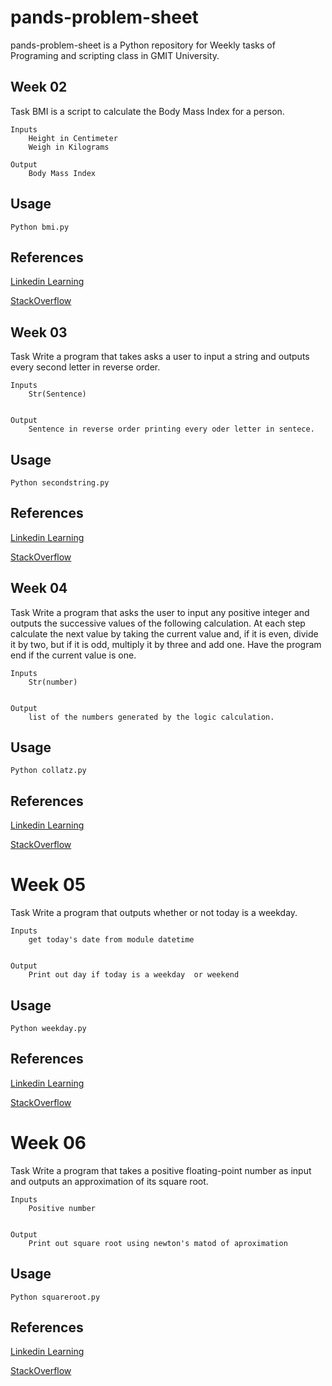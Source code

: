 # pands-problem-sheet


pands-problem-sheet is a Python repository for Weekly tasks of  Programing and scripting class in GMIT University.

## Week 02

Task
    BMI is a script to calculate the Body Mass Index for a person.


    Inputs
        Height in Centimeter
        Weigh in Kilograms

    Output
        Body Mass Index


## Usage

    
    Python bmi.py

    
## References
[Linkedin Learning](https://www.linkedin.com/learning/paths/advance-your-skills-in-python?src=go-pa&veh=sem_src.go-pa_c.LLS-C_EMEA_All_UKI_Search_Google-NB_DR-PRS_Broad_Dev-Python-Alpha_All_English_Core-MKAG_pkw.python%20learning_pmt.e_pcrid.476826512313_pdv.c_plc._trgid.kwd-295863170091_net.g_learning&trk=sem_src.go-pa_c.LLS-C_EMEA_All_UKI_Search_Google-NB_DR-PRS_Broad_Dev-Python-Alpha_All_English_Core-MKAG_pkw.python%20learning_pmt.e_pcrid.476826512313_pdv.c_plc._trgid.kwd-295863170091_net.g_learning&mcid=6626616148786065460&cname=&camid=11535799572&asid=115171446649&targetid=kwd-295863170091&crid=476826512313&placement=&dev=c&ends=1&gclid=CjwKCAiAgc-ABhA7EiwAjev-j4qi9uNOjixFvAtyjBTZbSzcOdE2atZLqEwUy6A3yK6zY6Bce-vwghoCOh0QAvD_BwE&gclsrc=aw.ds)


[StackOverflow](https://stackoverflow.com/questions/tagged/python)


## Week 03

Task
    Write a program that takes asks a user to input a string and outputs every second letter in reverse order.


    Inputs
        Str(Sentence)
        

    Output
        Sentence in reverse order printing every oder letter in sentece.


## Usage

    
    Python secondstring.py

    
## References
[Linkedin Learning](https://www.linkedin.com/learning/paths/advance-your-skills-in-python?src=go-pa&veh=sem_src.go-pa_c.LLS-C_EMEA_All_UKI_Search_Google-NB_DR-PRS_Broad_Dev-Python-Alpha_All_English_Core-MKAG_pkw.python%20learning_pmt.e_pcrid.476826512313_pdv.c_plc._trgid.kwd-295863170091_net.g_learning&trk=sem_src.go-pa_c.LLS-C_EMEA_All_UKI_Search_Google-NB_DR-PRS_Broad_Dev-Python-Alpha_All_English_Core-MKAG_pkw.python%20learning_pmt.e_pcrid.476826512313_pdv.c_plc._trgid.kwd-295863170091_net.g_learning&mcid=6626616148786065460&cname=&camid=11535799572&asid=115171446649&targetid=kwd-295863170091&crid=476826512313&placement=&dev=c&ends=1&gclid=CjwKCAiAgc-ABhA7EiwAjev-j4qi9uNOjixFvAtyjBTZbSzcOdE2atZLqEwUy6A3yK6zY6Bce-vwghoCOh0QAvD_BwE&gclsrc=aw.ds)

[StackOverflow](https://stackoverflow.com/questions/tagged/python)

## Week 04

Task
    Write a program that asks the user to input any positive integer and outputs the successive values of the following calculation.
    At each step calculate the next value by taking the current value and, if it is even, divide it by two, but if it is odd, multiply it by three and add one.
    Have the program end if the current value is one.   


    Inputs
        Str(number)
        

    Output
        list of the numbers generated by the logic calculation.


## Usage

    
    Python collatz.py

    
## References
[Linkedin Learning](https://www.linkedin.com/learning/paths/advance-your-skills-in-python?src=go-pa&veh=sem_src.go-pa_c.LLS-C_EMEA_All_UKI_Search_Google-NB_DR-PRS_Broad_Dev-Python-Alpha_All_English_Core-MKAG_pkw.python%20learning_pmt.e_pcrid.476826512313_pdv.c_plc._trgid.kwd-295863170091_net.g_learning&trk=sem_src.go-pa_c.LLS-C_EMEA_All_UKI_Search_Google-NB_DR-PRS_Broad_Dev-Python-Alpha_All_English_Core-MKAG_pkw.python%20learning_pmt.e_pcrid.476826512313_pdv.c_plc._trgid.kwd-295863170091_net.g_learning&mcid=6626616148786065460&cname=&camid=11535799572&asid=115171446649&targetid=kwd-295863170091&crid=476826512313&placement=&dev=c&ends=1&gclid=CjwKCAiAgc-ABhA7EiwAjev-j4qi9uNOjixFvAtyjBTZbSzcOdE2atZLqEwUy6A3yK6zY6Bce-vwghoCOh0QAvD_BwE&gclsrc=aw.ds)


[StackOverflow](https://stackoverflow.com/questions/tagged/python)

# Week 05

Task
Write a program that outputs whether or not today is a weekday.

    Inputs
        get today's date from module datetime
        

    Output
        Print out day if today is a weekday  or weekend


## Usage

    
    Python weekday.py

    
## References
[Linkedin Learning](https://www.linkedin.com/learning/paths/advance-your-skills-in-python?src=go-pa&veh=sem_src.go-pa_c.LLS-C_EMEA_All_UKI_Search_Google-NB_DR-PRS_Broad_Dev-Python-Alpha_All_English_Core-MKAG_pkw.python%20learning_pmt.e_pcrid.476826512313_pdv.c_plc._trgid.kwd-295863170091_net.g_learning&trk=sem_src.go-pa_c.LLS-C_EMEA_All_UKI_Search_Google-NB_DR-PRS_Broad_Dev-Python-Alpha_All_English_Core-MKAG_pkw.python%20learning_pmt.e_pcrid.476826512313_pdv.c_plc._trgid.kwd-295863170091_net.g_learning&mcid=6626616148786065460&cname=&camid=11535799572&asid=115171446649&targetid=kwd-295863170091&crid=476826512313&placement=&dev=c&ends=1&gclid=CjwKCAiAgc-ABhA7EiwAjev-j4qi9uNOjixFvAtyjBTZbSzcOdE2atZLqEwUy6A3yK6zY6Bce-vwghoCOh0QAvD_BwE&gclsrc=aw.ds)

[StackOverflow](https://stackoverflow.com/questions/tagged/python)


# Week 06

Task
Write a program that takes a positive floating-point number as input and outputs an approximation of its square root.

    Inputs
        Positive number
        

    Output
        Print out square root using newton's matod of aproximation


## Usage

    
    Python squareroot.py

    
## References
[Linkedin Learning](https://www.linkedin.com/learning/paths/advance-your-skills-in-python?src=go-pa&veh=sem_src.go-pa_c.LLS-C_EMEA_All_UKI_Search_Google-NB_DR-PRS_Broad_Dev-Python-Alpha_All_English_Core-MKAG_pkw.python%20learning_pmt.e_pcrid.476826512313_pdv.c_plc._trgid.kwd-295863170091_net.g_learning&trk=sem_src.go-pa_c.LLS-C_EMEA_All_UKI_Search_Google-NB_DR-PRS_Broad_Dev-Python-Alpha_All_English_Core-MKAG_pkw.python%20learning_pmt.e_pcrid.476826512313_pdv.c_plc._trgid.kwd-295863170091_net.g_learning&mcid=6626616148786065460&cname=&camid=11535799572&asid=115171446649&targetid=kwd-295863170091&crid=476826512313&placement=&dev=c&ends=1&gclid=CjwKCAiAgc-ABhA7EiwAjev-j4qi9uNOjixFvAtyjBTZbSzcOdE2atZLqEwUy6A3yK6zY6Bce-vwghoCOh0QAvD_BwE&gclsrc=aw.ds)

[StackOverflow](https://stackoverflow.com/questions/tagged/python)

